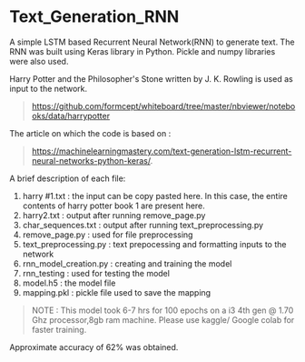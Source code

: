 # Text_Generation_RNN
A simple LSTM based Recurrent Neural Network(RNN) to generate text. The RNN was built using Keras library in Python. Pickle and numpy libraries were also used. 

Harry Potter and the Philosopher's Stone written by J. K. Rowling is used as input to the network. 
> https://github.com/formcept/whiteboard/tree/master/nbviewer/notebooks/data/harrypotter

The article on which the code is based on : 
> https://machinelearningmastery.com/text-generation-lstm-recurrent-neural-networks-python-keras/. 
                              
A brief description of each file:

1. harry #1.txt : the input can be copy pasted here. In this case, the entire contents of harry potter book 1 are present here. 
2. harry2.txt : output after running remove_page.py
3. char_sequences.txt : output after running text_preprocessing.py
4. remove_page.py : used for file preprocessing 
5. text_preprocessing.py : text prepocessing and formatting inputs to the network
6. rnn_model_creation.py : creating and training the model
7. rnn_testing : used for testing the model
8. model.h5 : the model file
9. mapping.pkl : pickle file used to save the mapping

> NOTE : This model took 6-7 hrs for 100 epochs on a i3 4th gen @ 1.70 Ghz processor,8gb ram machine. Please use kaggle/ Google colab for faster training.

Approximate accuracy of 62% was obtained.
